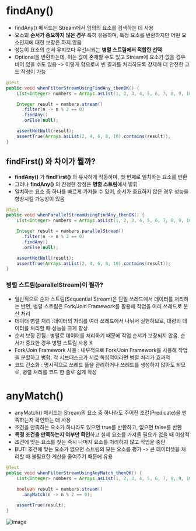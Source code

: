 # findAny()
- findAny() 메서드는 Stream에서 임의의 요소를 검색하는 데 사용
- 요소의 **순서가 중요하지 않은 경우** 특히 유용하며, 특정 요소를 반환하지만 어떤 요소인지에 대한 보장은 하지 않음
- 성능이 요소의 순서 유지보다 우선시되는 **병렬 스트림에서 적합한 선택**
- Optional을 반환하는데, 이는 값이 존재할 수도 있고 Stream에 요소가 없을 경우 비어 있을 수도 있음 -> 이렇게 함으로써 빈 결과를 처리하도록 강제해 더 안전한 코드 작성이 가능

```java
@Test
public void whenFilterStreamUsingFindAny_thenOK() {
    List<Integer> numbers = Arrays.asList(1, 2, 3, 4, 5, 6, 7, 8, 9, 10);

    Integer result = numbers.stream()
      .filter(n -> n % 2 == 0)
      .findAny()
      .orElse(null);

    assertNotNull(result);
    assertTrue(Arrays.asList(2, 4, 6, 8, 10).contains(result));
}
```

## findFirst() 와 차이가 뭘까?
- **findAny()** 가 **findFirst()** 와 유사하게 작동하며, 첫 번째로 일치하는 요소를 반환
- 그러나 **findAny()** 의 진정한 장점은 **병렬 스트림**에서 발휘
- 일치하는 요소 중 하나를 빠르게 가져올 수 있어, 순서가 중요하지 않은 경우 성능을 향상시킬 가능성이 있음
```java
@Test
public void whenParallelStreamUsingFindAny_thenOK() {
    List<Integer> numbers = Arrays.asList(1, 2, 3, 4, 5, 6, 7, 8, 9, 10);

    Integer result = numbers.parallelStream()
      .filter(n -> n % 2 == 0)
      .findAny()
      .orElse(null);

    assertNotNull(result); 
    assertTrue(Arrays.asList(2, 4, 6, 8, 10).contains(result));
}
```

### 병렬 스트림(parallelStream)이 뭘까?
- 일반적으로 순차 스트림(Sequential Stream)은 단일 쓰레드에서 데이터를 처리하는 반면, 병렬 스트림은 Fork/Join Framework를 활용해 작업을 여러 쓰레드로 분산 처리
- 데이터 병렬 처리 :데이터의 처리를 여러 쓰레드에서 나눠서 실행하므로, 대량의 데이터를 처리할 때 성능을 크게 향상
- 순서 보장 안됨 : 병렬로 데이터를 처리하기 때문에 작업 순서가 보장되지 않음. 순서가 중요한 경우 병렬 스트림 사용 X
- Fork/Join Framework 사용 : 내부적으로 Fork/Join Framework를 사용해 작업을 분할하고 병합. 각 서브태스크가 서로 독립적이라면 병렬 처리가 효과적
- 코드 간소화 : 명시적으로 쓰레드 풀을 관리하거나 쓰레드를 생성하지 않아도 되므로, 병렬 처리를 코드 한 줄로 쉽게 작성


# anyMatch()
- anyMatch() 메서드는 Stream의 요소 중 하나라도 주어진 조건(Predicate)을 만족하는지 확인하는 데 사용
- 조건을 만족하는 요소가 하나라도 있으면 true를 반환하고, 없으면 false를 반환
- **특정 조건을 만족하는지 여부만 확인**하고 실제 요소를 가져올 필요가 없을 때 이상적
- 조건에 맞는 요소를 찾는 즉시 나머지 요소를 처리하지 않고 작업을 중단
- BUT! 조건에 맞는 요소가 없으면 스트림의 모든 요소를 평가 -> 큰 데이터셋을 처리할 때 불필요한 계산을 줄여주기 때문에 유용

```java
@Test
public void whenFilterStreamUsingAnyMatch_thenOK() {
    List<Integer> numbers = Arrays.asList(1, 2, 3, 4, 5, 6, 7, 8, 9, 10);

    boolean result = numbers.stream()
      .anyMatch(n -> n % 2 == 0);

    assertTrue(result);
}
```

![image](https://github.com/user-attachments/assets/b078fd1f-0636-4a85-aab0-43e707a771f5)
